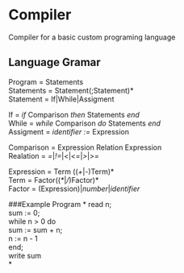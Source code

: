 # Compiler
Compiler for a basic custom programing language

## Language Gramar
Program = Statements  
Statements = Statement(;Statement)\*  
Statement = If|While|Assigment  

If = *if* Comparison *then* Statements *end*  
While = *while* Comparison *do* Statements *end*  
Assigment = *identifier :=* Expression  

Comparison = Expression Relation Expression  
Realation = *=*|*!=*|*<*|*<=*|*>*|*>=*  

Expression = Term \(\(*+*|*-*\)Term)\*  
Term = Factor\(\(*\**|*/*\)Factor\)\*  
Factor = \(Expression\)|*number*|*identifier*  

###Example Program
*
read n;  
sum := 0;  
while n > 0 do   
  sum := sum + n;  
  n := n - 1  
end;  
write sum  
*
